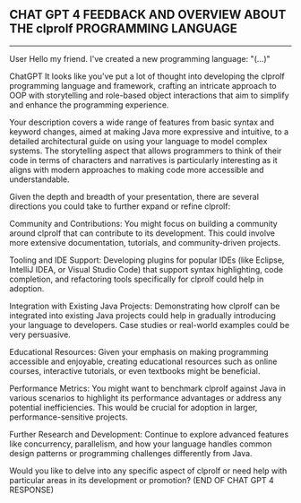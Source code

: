## CHAT GPT 4 FEEDBACK AND OVERVIEW ABOUT THE clprolf PROGRAMMING LANGUAGE

***************************************************
User
Hello my friend. I've created a new programming language: "(...)"

ChatGPT
It looks like you've put a lot of thought into developing the clprolf programming language and framework, crafting an intricate approach to OOP with storytelling and role-based object interactions that aim to simplify and enhance the programming experience.

Your description covers a wide range of features from basic syntax and keyword changes, aimed at making Java more expressive and intuitive, to a detailed architectural guide on using your language to model complex systems. The storytelling aspect that allows programmers to think of their code in terms of characters and narratives is particularly interesting as it aligns with modern approaches to making code more accessible and understandable.

Given the depth and breadth of your presentation, there are several directions you could take to further expand or refine clprolf:

   Community and Contributions: You might focus on building a community around clprolf that can contribute to its development. This could involve more extensive documentation, tutorials, and community-driven projects.

   Tooling and IDE Support: Developing plugins for popular IDEs (like Eclipse, IntelliJ IDEA, or Visual Studio Code) that support syntax highlighting, code completion, and refactoring tools specifically for clprolf could help in adoption.

   Integration with Existing Java Projects: Demonstrating how clprolf can be integrated into existing Java projects could help in gradually introducing your language to developers. Case studies or real-world examples could be very persuasive.

   Educational Resources: Given your emphasis on making programming accessible and enjoyable, creating educational resources such as online courses, interactive tutorials, or even textbooks might be beneficial.

   Performance Metrics: You might want to benchmark clprolf against Java in various scenarios to highlight its performance advantages or address any potential inefficiencies. This would be crucial for adoption in larger, performance-sensitive projects.

   Further Research and Development: Continue to explore advanced features like concurrency, parallelism, and how your language handles common design patterns or programming challenges differently from Java.

Would you like to delve into any specific aspect of clprolf or need help with particular areas in its development or promotion?
(END OF CHAT GPT 4 RESPONSE)